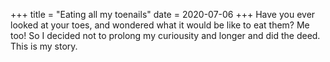 +++
title = "Eating all my toenails"
date = 2020-07-06
+++
Have you ever looked at your toes, and wondered what it would be like to eat them? Me too! So I decided not to prolong my curiousity and longer and did the deed. This is my story.<!-- more -->

